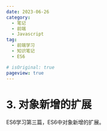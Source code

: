 ```yaml
---
date: 2023-06-26
category:
  - 笔记
  - 前端
  - Javascript
tag:
  - 前端学习
  - 知识笔记
  - ES6

# isOriginal: true
pageview: true
---
```


# **3. 对象新增的扩展**

ES6学习第三篇，ES6中对象新增的扩展。
<!-- more -->